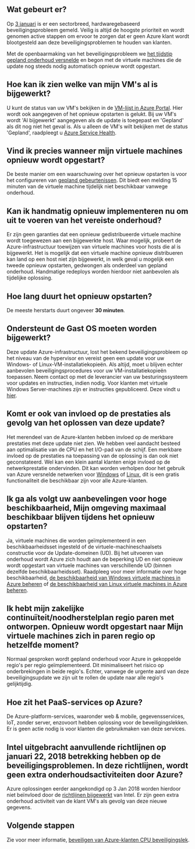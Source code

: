 

## <a name="what-is-happening"></a>Wat gebeurt er?

Op [3 januari](https://googleprojectzero.blogspot.com/2018/01/reading-privileged-memory-with-side.html) is er een sectorbreed, hardwaregebaseerd beveiligingsprobleem gemeld. Veilig is altijd de hoogste prioriteit en wordt genomen active stappen om ervoor te zorgen dat er geen Azure klant wordt blootgesteld aan deze beveiligingsproblemen te houden van klanten.

Met de openbaarmaking van het beveiligingsprobleem we [het tijdstip gepland onderhoud versnelde](https://azure.microsoft.com/blog/securing-azure-customers-from-cpu-vulnerability/) en begon met de virtuele machines die de update nog steeds nodig automatisch opnieuw wordt opgestart.


## <a name="how-can-i-see-which-of-my-vms-are-already-updated"></a>Hoe kan ik zien welke van mijn VM's al is bijgewerkt? 

U kunt de status van uw VM's bekijken in de [VM-lijst in Azure Portal](https://aka.ms/T08tdc). Hier wordt ook aangegeven of het opnieuw opstarten is gelukt. Bij uw VM's wordt 'Al bijgewerkt' aangegeven als de update is toegepast en 'Gepland' als dit nog niet het geval is. Als u alleen de VM's wilt bekijken met de status 'Gepland', raadpleegt u [Azure Service Health](https://portal.azure.com/).

## <a name="can-i-find-out-exactly-when-my-vms-will-be-rebooted"></a>Vind ik precies wanneer mijn virtuele machines opnieuw wordt opgestart?

De beste manier om een waarschuwing over het opnieuw opstarten is voor het configureren van [gepland gebeurtenissen](https://docs.microsoft.com/azure/virtual-machines/windows/scheduled-events). Dit biedt een melding 15 minuten van de virtuele machine tijdelijk niet beschikbaar vanwege onderhoud.

## <a name="can-i-manually-redeploy-now-to-perform-the-required-maintenance"></a>Kan ik handmatig opnieuw implementeren nu om uit te voeren van het vereiste onderhoud? 

Er zijn geen garanties dat een opnieuw gedistribueerde virtuele machine wordt toegewezen aan een bijgewerkte host. Waar mogelijk, probeert de Azure-infrastructuur toewijzen van virtuele machines voor hosts die al is bijgewerkt. Het is mogelijk dat een virtuele machine opnieuw distribueren kan land op een host niet zijn bijgewerkt, in welk geval u mogelijk een tweede opnieuw opstarten, gedwongen als onderdeel van gepland onderhoud. Handmatige redeploys worden hierdoor niet aanbevolen als tijdelijke oplossing.

## <a name="how-long-will-the-reboot-take"></a>Hoe lang duurt het opnieuw opstarten? 

De meeste herstarts duurt ongeveer **30 minuten**.

## <a name="does-the-guest-os-need-to-be-updated"></a>Ondersteunt de Gast OS moeten worden bijgewerkt? 

Deze update Azure-infrastructuur, lost het bekend beveiligingsprobleem op het niveau van de hypervisor en vereist geen een update voor uw Windows- of Linux-VM-installatiekopieën. Als altijd, moet u blijven echter aanbevolen beveiligingsprocedures voor uw VM-installatiekopieën toepassen. Neem contact op met de leverancier van uw besturingssysteem voor updates en instructies, indien nodig. Voor klanten met virtuele Windows Server-machines zijn er instructies gepubliceerd. Deze vindt u [hier](../articles/virtual-machines/windows/mitigate-se.md).

## <a name="will-there-be-a-performance-impact-as-a-result-of-resolving-this-update"></a>Komt er ook van invloed op de prestaties als gevolg van het oplossen van deze update?

Het merendeel van de Azure-klanten hebben invloed op de merkbare prestaties met deze update niet zien. We hebben veel aandacht besteed aan optimalisatie van de CPU en het I/O-pad van de schijf. Een merkbare invloed op de prestaties na toepassing van de oplossing is dan ook niet geconstateerd. Wel kan een klein aantal klanten enige invloed op de netwerkprestatie ondervinden. Dit kan worden verholpen door het gebruik van Azure versnelde netwerken voor [Windows](https://docs.microsoft.com/azure/virtual-network/create-vm-accelerated-networking-powershell) of [Linux](https://docs.microsoft.com/azure/virtual-network/create-vm-accelerated-networking-cli), dit is een gratis functionaliteit die beschikbaar zijn voor alle Azure-klanten.

## <a name="i-follow-your-recommendations-for-high-availability-will-my-environment-remain-highly-available-during-the-reboot"></a>Ik ga als volgt uw aanbevelingen voor hoge beschikbaarheid, Mijn omgeving maximaal beschikbaar blijven tijdens het opnieuw opstarten?

Ja, virtuele machines die worden geïmplementeerd in een beschikbaarheidsset ingesteld of de virtuele-machineschaalsets constructie voor de Update-domeinen (UD). Bij het uitvoeren van onderhoud wordt Azure zich houdt aan de beperking UD en niet opnieuw wordt opgestart van virtuele machines van verschillende UD (binnen dezelfde beschikbaarheidsset). Raadpleeg voor meer informatie over hoge beschikbaarheid, [de beschikbaarheid van Windows virtuele machines in Azure beheren](https://docs.microsoft.com/azure/virtual-machines/windows/manage-availability) of [de beschikbaarheid van Linux virtuele machines in Azure beheren](https://docs.microsoft.com/azure/virtual-machines/linux/manage-availability).

## <a name="i-have-architected-my-business-continuitydisaster-recovery-plan-using-region-pairs-will-reboots-to-my-vms-occur-in-region-pairs-at-the-same-time"></a>Ik hebt mijn zakelijke continuïteit/noodherstelplan regio paren met ontworpen. Opnieuw wordt opgestart naar Mijn virtuele machines zich in paren regio op hetzelfde moment?

Normaal gesproken wordt gepland onderhoud voor Azure in gekoppelde regio's per regio geïmplementeerd. Dit minimaliseert het risico op onderbrekingen in beide regio's. Echter, vanwege de urgente aard van deze beveiligingsupdate we zijn uit te rollen de update naar alle regio's gelijktijdig.

## <a name="what-about-paas-services-on-azure"></a>Hoe zit het PaaS-services op Azure?  

De Azure-platform-services, waaronder web & mobile, gegevensservices, IoT, zonder server, enzovoort hebben oplossing voor de beveiligingslekken. Er is geen actie nodig is voor klanten die gebruikmaken van deze services.

## <a name="intel-released-additional-guidance-on-january-22-2018-related-to-the-security-vulnerabilities--will-this-guidance-cause-any-additional-maintenance-activities-by-azure"></a>Intel uitgebracht aanvullende richtlijnen op januari 22, 2018 betrekking hebben op de beveiligingsproblemen.  In deze richtlijnen, wordt geen extra onderhoudsactiviteiten door Azure?  

Azure oplossingen eerder aangekondigd op 3 Jan 2018 worden hierdoor niet beïnvloed door de [richtlijnen bijgewerkt](https://newsroom.intel.com/news/root-cause-of-reboot-issue-identified-updated-guidance-for-customers-and-partners/) van Intel. Er zijn geen extra onderhoud activiteit van de klant VM's als gevolg van deze nieuwe gegevens.
 

## <a name="next-steps"></a>Volgende stappen

Zie voor meer informatie, [beveiligen van Azure-klanten CPU beveiligingslek](https://azure.microsoft.com/blog/securing-azure-customers-from-cpu-vulnerability/).

